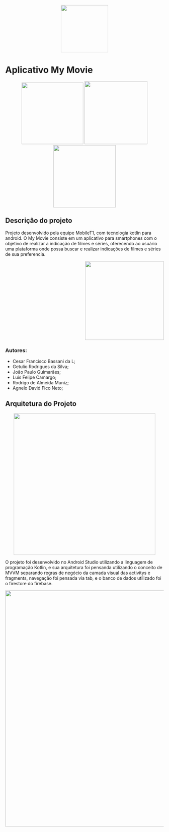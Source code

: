 
<p align="center">
  <image src="https://github.com/cloudsystems22/mobileT1/blob/main/app/src/main/res/drawable/logomm.png" style="width:150px;" />
</p>

<h1>
  Aplicativo My Movie 
</h1>

<p align="center">
  <image src="https://github.com/cloudsystems22/mobileT1/blob/main/mymovieface.png" style="width:196px"/>
  <image src="https://github.com/cloudsystems22/mobileT1/blob/main/capamymovie.png" style="width:200px" />
  <image src="https://github.com/cloudsystems22/mobileT1/blob/main/commentsmymovie.png" style="width:198px" />
</p>


## Descrição do projeto
Projeto desenvolvido pela equipe MobileT1, com tecnologia kotlin para android. O My Movie consiste em um aplicativo para smartphones com o objetivo de realizar a indicação de filmes e séries, oferecendo ao usuário uma plataforma onde possa buscar e realizar indicações de filmes e séries de sua preferencia.
<p align="right">
  <image src="https://github.com/cloudsystems22/mobileT1/blob/main/kotlinandroid.jpg" style="width:250px" />
</p>


### Autores:
 - Cesar Francisco Bassani da L;
 - Getulio Rodrigues da Silva;
 - João Paulo Guimarães;
 - Luís Felipe Camargo;
 - Rodrigo de Almeida Muniz;
 - Agnelo David Fico Neto;

## Arquitetura do Projeto

<p align="center">
  <image src="https://github.com/cloudsystems22/mobileT1/blob/main/mvvm.png" style="width:450px" />
</p>

O projeto foi desenvolvido no Android Studio utilizando a linguagem de programação Kotlin, e sua arquitetura foi pensanda utilizando o conceito de MVVM separando regras de negócio da camada visual das activitys e fragments, navegação foi pensada via tab, e o banco de dados utilizado foi o firestore do firebase.


<p align="center">
  <image src="https://github.com/cloudsystems22/mobileT1/blob/main/mapaapp.png" style="width:750px" />
</p>

